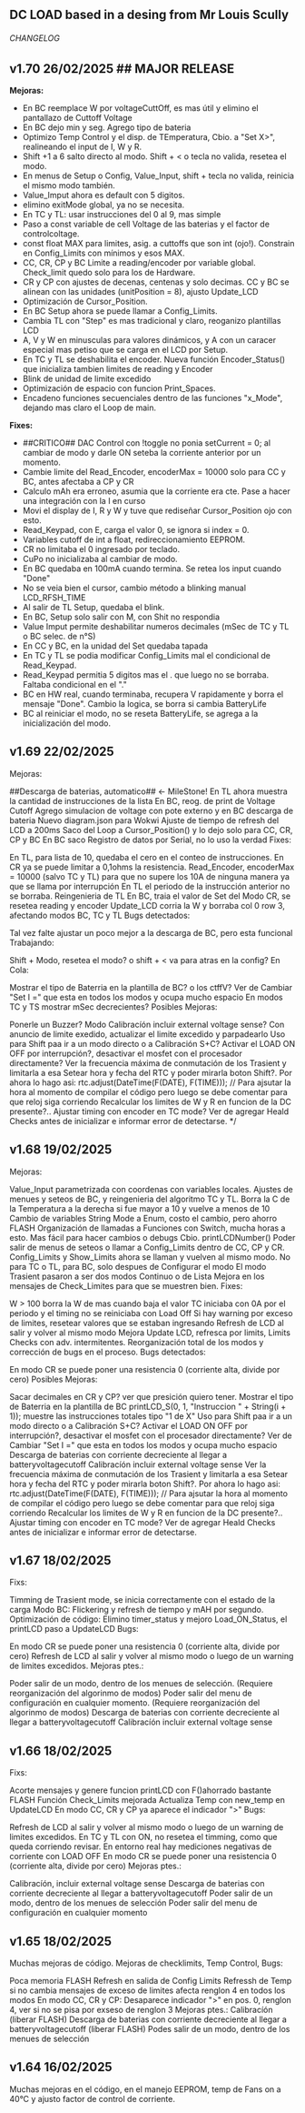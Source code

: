 ## DC LOAD based in a desing from Mr Louis Scully ##
###### CHANGELOG ######


## v1.70 26/02/2025 ## MAJOR RELEASE ##

**Mejoras:**
- En BC reemplace W por voltageCuttOff, es mas útil y elimino el pantallazo de Cuttoff Voltage
- En BC dejo min y seg. Agrego tipo de bateria
- Optimizo Temp Control y el disp. de TEmperatura, Cbio. a "Set X>", realineando el input de I, W y R.
- Shift +1 a 6 salto directo al modo. Shift + < o tecla no valida, resetea el modo. 
- En menus de Setup o Config, Value_Input, shift + tecla no valida, reinicia el mismo modo también. 
- Value_Imput ahora es default con 5 digitos.
- elimino exitMode global, ya no se necesita.
- En TC y TL: usar instrucciones del 0 al 9, mas simple
- Paso a const variable de cell Voltage de las baterias y el factor de controlcoltage.
- const float MAX para limites, asig. a cuttoffs que son int (ojo!). Constrain en Config_Limits con mínimos y esos MAX.
- CC, CR, CP y BC Limite a reading/encoder por variable global. Check_limit quedo solo para los de Hardware.
- CR y CP con ajustes de decenas, centenas y solo decimas. CC y BC se alinean con las unidades (unitPosition = 8), ajusto Update_LCD
- Optimización de Cursor_Position. 
- En BC Setup ahora se puede llamar a Config_Limits.
- Cambia TL con "Step" es mas tradicional y claro, reoganizo plantillas LCD
- A, V y W en minusculas para valores dinámicos, y A con un caracer especial mas petiso que se carga en el LCD por Setup.
- En TC y TL se deshabilita el encoder. Nueva función Encoder_Status() que inicializa tambien limites de reading y Encoder
- Blink de unidad de limite excedido
- Optimización de espacio con funcion Print_Spaces.
- Encadeno funciones secuenciales dentro de las funciones "x_Mode", dejando mas claro el Loop de main.

**Fixes:**
- ##CRITICO## DAC Control con !toggle no ponia setCurrent = 0; al cambiar de modo y darle ON seteba la corriente anterior por un momento.
- Cambie limite del Read_Encoder, encoderMax = 10000 solo para CC y BC, antes afectaba a CP y CR
- Calculo mAh era erroneo, asumia que la corriente era cte. Pase a hacer una integración con la I en curso
- Movi el display de I, R y W y tuve que rediseñar Cursor_Position ojo con esto.
- Read_Keypad, con E, carga el valor 0, se ignora si index = 0.
- Variables cutoff de int a float, redireccionamiento EEPROM.
- CR no limitaba el 0 ingresado por teclado.
- CuPo no inicializaba al cambiar de modo.
- En BC quedaba en 100mA cuando termina. Se retea los input cuando "Done"
- No se veia bien el cursor, cambio método a blinking manual LCD_RFSH_TIME
- Al salir de TL Setup, quedaba el blink.
- En BC, Setup solo salir con M, con Shit no respondia
- Value Imput permite deshabilitar numeros decimales (mSec de TC y TL o BC selec. de n°S)
- En CC y BC, en la unidad del Set quedaba tapada
- En TC y TL se podia modificar Config_Limits mal el condicional de Read_Keypad. 
- Read_Keypad permitia 5 digitos mas el . que luego no se borraba. Faltaba condicional en el "."
- BC en HW real, cuando terminaba, recupera V rapidamente y borra el mensaje "Done". Cambio la logica, se borra si cambia BatteryLife
- BC al reiniciar el modo, no se reseta BatteryLife, se agrega a la inicialización del modo.


## v1.69 22/02/2025

Mejoras:

##Descarga de baterias, automatico## <- MileStone!
En TL ahora muestra la cantidad de instrucciones de la lista
En BC, reog. de print de Voltage Cutoff
Agrego simulacion de voltage con pote externo y en BC descarga de bateria
Nuevo diagram.json para Wokwi
Ajuste de tiempo de refresh del LCD a 200ms
Saco del Loop a Cursor_Position() y lo dejo solo para CC, CR, CP y BC
En BC saco Registro de datos por Serial, no lo uso la verdad
Fixes:

En TL, para lista de 10, quedaba el cero en el conteo de instrucciones.
En CR ya se puede limitar a 0,1ohms la resistencia.
Read_Encoder, encoderMax = 10000 (salvo TC y TL) para que no supere los 10A de ninguna manera ya que se llama por interrupción
En TL el periodo de la instrucción anterior no se borraba. Reingenieria de TL
En BC, traia el valor de Set del Modo CR, se resetea reading y encoder
Update_LCD corria la W y borraba col 0 row 3, afectando modos BC, TC y TL
Bugs detectados:

Tal vez falte ajustar un poco mejor a la descarga de BC, pero esta funcional
Trabajando:

Shift + Modo, resetea el modo? o shift + < va para atras en la config?
En Cola:

Mostrar el tipo de Baterria en la plantilla de BC? o los ctffV?
Ver de Cambiar "Set I =" que esta en todos los modos y ocupa mucho espacio
En modos TC y TS mostrar mSec decrecientes?
Posibles Mejoras:

Ponerle un Buzzer?
Modo Calibracíón incluir external voltage sense?
Con anuncio de limite exedido, actualizar el limite excedido y parpadearlo
Uso para Shift paa ir a un modo directo o a Calibración S+C?
Activar el LOAD ON OFF por interrupción?, desactivar el mosfet con el procesador directamente?
Ver la frecuencia máxima de conmutación de los Trasient y limitarla a esa
Setear hora y fecha del RTC y poder mirarla boton Shift?. Por ahora lo hago asi: rtc.adjust(DateTime(F(DATE), F(TIME))); // Para ajsutar la hora al momento de compilar el código pero luego se debe comentar para que reloj siga corriendo
Recalcular los limites de W y R en funcion de la DC presente?..
Ajustar timing con encoder en TC mode?
Ver de agregar Heald Checks antes de inicializar e informar error de detectarse. */

## v1.68 19/02/2025

Mejoras:

Value_Input parametrizada con coordenas con variables locales.
Ajustes de menues y seteos de BC, y reingenieria del algoritmo TC y TL.
Borra la C de la Temperatura a la derecha si fue mayor a 10 y vuelve a menos de 10
Cambio de variables String Mode a Enum, costo el cambio, pero ahorro FLASH
Organización de llamadas a Funciones con Switch, mucha horas a esto. Mas fácil para hacer cambios o debugs
Cbio. printLCDNumber()
Poder salir de menus de seteos o llamar a Config_Limits dentro de CC, CP y CR.
Config_Limits y Show_Limits ahora se llaman y vuelven al mismo modo. No para TC o TL, para BC, solo despues de Configurar el modo
El modo Trasient pasaron a ser dos modos Continuo o de Lista
Mejora en los mensajes de Check_Limites para que se muestren bien.
Fixes:

W > 100 borra la W de mas cuando baja el valor
TC iniciaba con 0A por el periodo y el timing no se reiniciaba con Load Off
Si hay warning por exceso de limites, resetear valores que se estaban ingresando
Refresh de LCD al salir y volver al mismo modo
Mejora Update LCD, refresca por limits, Limits Checks con adv. intermitentes.
Reorganización total de los modos y corrección de bugs en el proceso.
Bugs detectados:

En modo CR se puede poner una resistencia 0 (corriente alta, divide por cero)
Posibles Mejoras:

Sacar decimales en CR y CP? ver que presición quiero tener.
Mostrar el tipo de Baterria en la plantilla de BC
printLCD_S(0, 1, "Instruccion " + String(i + 1)); muestre las instrucciones totales tipo "1 de X"
Uso para Shift paa ir a un modo directo o a Calibración S+C?
Activar el LOAD ON OFF por interrupción?, desactivar el mosfet con el procesador directamente?
Ver de Cambiar "Set I =" que esta en todos los modos y ocupa mucho espacio
Descarga de baterias con corriente decreciente al llegar a batteryvoltagecutoff
Calibracíón incluir external voltage sense
Ver la frecuencia máxima de conmutación de los Trasient y limitarla a esa
Setear hora y fecha del RTC y poder mirarla boton Shift?. Por ahora lo hago asi: rtc.adjust(DateTime(F(DATE), F(TIME))); // Para ajsutar la hora al momento de compilar el código pero luego se debe comentar para que reloj siga corriendo
Recalcular los limites de W y R en funcion de la DC presente?..
Ajustar timing con encoder en TC mode?
Ver de agregar Heald Checks antes de inicializar e informar error de detectarse.

## v1.67 18/02/2025

Fixs:

Timming de Trasient mode, se inicia correctamente con el estado de la carga
Modo BC: Flickering y refresh de tiempo y mAH por segundo.
Optimización de código: Elimino timer_status y mejoro Load_ON_Status, el printLCD paso a UpdateLCD
Bugs:

En modo CR se puede poner una resistencia 0 (corriente alta, divide por cero)
Refresh de LCD al salir y volver al mismo modo o luego de un warning de limites excedidos.
Mejoras ptes.:

Poder salir de un modo, dentro de los menues de selección. (Requiere reorganización del algorinmo de modos)
Poder salir del menu de configuración en cualquier momento. (Requiere reorganización del algorinmo de modos)
Descarga de baterias con corriente decreciente al llegar a batteryvoltagecutoff
Calibracíón incluir external voltage sense

## v1.66 18/02/2025

Fixs:

Acorte mensajes y genere funcion printLCD con F()ahorrado bastante FLASH
Función Check_Limits mejorada
Actualiza Temp con new_temp en UpdateLCD
En modo CC, CR y CP ya aparece el indicador ">"
Bugs:

Refresh de LCD al salir y volver al mismo modo o luego de un warning de limites excedidos.
En TC y TL con ON, no resetea el timming, como que queda corriendo revisar.
En entorno real hay mediciones negativas de corriente con LOAD OFF
En modo CR se puede poner una resistencia 0 (corriente alta, divide por cero)
Mejoras ptes.:

Calibracíón, incluir external voltage sense
Descarga de baterias con corriente decreciente al llegar a batteryvoltagecutoff
Poder salir de un modo, dentro de los menues de selección
Poder salir del menu de configuración en cualquier momento

## v1.65 18/02/2025

Muchas mejoras de código. Mejoras de checklimits, Temp Control, Bugs:

Poca memoria FLASH
Refresh en salida de Config Limits
Refressh de Temp si no cambia
mensajes de exceso de limites afecta renglon 4 en todos los modos
En modo CC, CR y CP: Desaparece indicador ">" en pos. 0, renglon 4, ver si no se pisa por exseso de renglon 3 Mejoras ptes.:
Calibracíón (liberar FLASH)
Descarga de baterias con corriente decreciente al llegar a batteryvoltagecutoff (liberar FLASH)
Podes salir de un modo, dentro de los menues de selección

## v1.64 16/02/2025

Muchas mejoras en el código, en el manejo EEPROM, temp de Fans on a 40°C y ajusto factor de control de corriente.